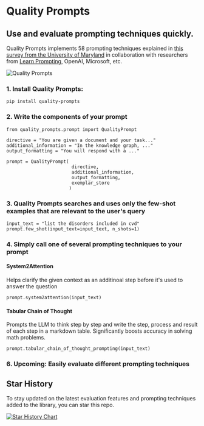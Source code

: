 # Quality Prompts
## Use and evaluate prompting techniques quickly.

Quality Prompts implements 58 prompting techniques explained in [this survey from the University of Maryland](https://arxiv.org/pdf/2406.06608) in collaboration with researchers from [Learn Prompting](https://learnprompting.org), OpenAI, Microsoft, etc.

![Quality Prompts](https://raw.githubusercontent.com/sarthakrastogi/quality-prompts/main/assets/big_dipper_design.jpg)

### 1. Install Quality Prompts:

`pip install quality-prompts`

### 2. Write the components of your prompt

```
from quality_prompts.prompt import QualityPrompt

directive = "You are given a document and your task..."
additional_information = "In the knowledge graph, ..."
output_formatting = "You will respond with a ..."

prompt = QualityPrompt(
                        directive,
                        additional_information,
                        output_formatting,
                        exemplar_store
                       )
```

### 3. Quality Prompts searches and uses only the few-shot examples that are relevant to the user's query

```
input_text = "list the disorders included in cvd"
prompt.few_shot(input_text=input_text, n_shots=1)
```

### 4. Simply call one of several prompting techniques to your prompt

#### System2Attention
Helps clarify the given context as an additinoal step before it's used to answer the question

```
prompt.system2attention(input_text)
```

#### Tabular Chain of Thought
Prompts the LLM to think step by step and write the step, process and result of each step in a markdown table.
Significantly boosts accuracy in solving math problems.

```
prompt.tabular_chain_of_thought_prompting(input_text)
```

### 6. Upcoming: Easily evaluate different prompting techniques

## Star History

To stay updated on the latest evaluation features and prompting techniques added to the library, you can star this repo.

[![Star History Chart](https://api.star-history.com/svg?repos=sarthakrastogi/quality-prompts&type=Date)](https://star-history.com/#sarthakrastogi/quality-prompts&Date)

